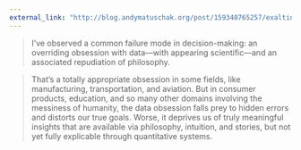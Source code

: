 ```yaml
---
external_link: "http://blog.andymatuschak.org/post/159340765257/exalting-data-missing-meaning"
---
```


> I’ve observed a common failure mode in decision-making: an overriding obsession with data—with appearing scientific—and an associated repudiation of philosophy.

> That’s a totally appropriate obsession in some fields, like manufacturing, transportation, and aviation. But in consumer products, education, and so many other domains involving the messiness of humanity, the data obsession falls prey to hidden errors and distorts our true goals. Worse, it deprives us of truly meaningful insights that are available via philosophy, intuition, and stories, but not yet fully explicable through quantitative systems.


